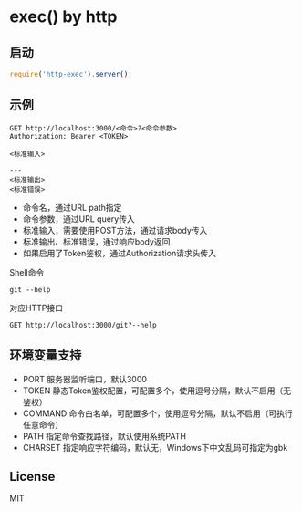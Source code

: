 # exec() by http


## 启动
```javascript
require('http-exec').server();
```

## 示例
```http
GET http://localhost:3000/<命令>?<命令参数>
Authorization: Bearer <TOKEN>

<标准输入>

---
<标准输出>
<标准错误>
```
* 命令名，通过URL path指定
* 命令参数，通过URL query传入
* 标准输入，需要使用POST方法，通过请求body传入
* 标准输出、标准错误，通过响应body返回
* 如果启用了Token鉴权，通过Authorization请求头传入

Shell命令
```shell
git --help
```

对应HTTP接口
```http
GET http://localhost:3000/git?--help
```


## 环境变量支持
* PORT  服务器监听端口，默认3000
* TOKEN  静态Token鉴权配置，可配置多个，使用逗号分隔，默认不启用（无鉴权）
* COMMAND  命令白名单，可配置多个，使用逗号分隔，默认不启用（可执行任意命令）
* PATH  指定命令查找路径，默认使用系统PATH
* CHARSET  指定响应字符编码，默认无，Windows下中文乱码可指定为gbk


## License
MIT
